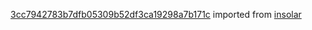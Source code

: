 [3cc7942783b7dfb05309b52df3ca19298a7b171c](https://github.com/insolar/insolar/commit/3cc7942783b7dfb05309b52df3ca19298a7b171c) imported from [insolar](https://github.com/insolar/insolar)

